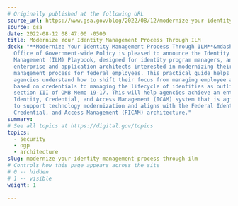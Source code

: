 ```yaml
---
# Originally published at the following URL
source_url: https://www.gsa.gov/blog/2022/08/12/modernize-your-identity-management-process-through-ilm
source: gsa
date: 2022-08-12 08:47:00 -0500
title: Modernize Your Identity Management Process Through ILM
deck: "**Modernize Your Identity Management Process Through ILM**&mdash;GSA’s
  Office of Government-wide Policy is pleased to announce the Identity Lifecycle
  Management (ILM) Playbook, designed for identity program managers, and
  enterprise and application architects interested in modernizing their identity
  management process for federal employees. This practical guide helps federal
  agencies understand how to shift their focus from managing employee access
  based on credentials to managing the lifecycle of identities as outlined in
  section III of OMB Memo 19-17. This will help agencies achieve an enterprise
  Identity, Credential, and Access Management (ICAM) system that is agile enough
  to support technology modernization and aligns with the Federal Identity,
  Credential, and Access Management (FICAM) architecture."
summary: 
# See all topics at https://digital.gov/topics
topics:
  - security
  - ogp
  - architecture
slug: modernize-your-identity-management-process-through-ilm
# Controls how this page appears across the site
# 0 -- hidden
# 1 -- visible
weight: 1

---
```

